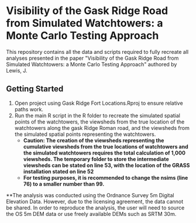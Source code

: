 # Visibility of the Gask Ridge Road from Simulated Watchtowers: a Monte Carlo Testing Approach

This repository contains all the data and scripts required to fully recreate all analyses presented in the paper "Visibility of the Gask Ridge Road from Simulated Watchtowers: a Monte Carlo Testing Approach" authored by Lewis, J. 

Getting Started
---------------

1. Open project using Gask Ridge Fort Locations.Rproj to ensure relative paths work.
2. Run the main R script in the R folder to recreate the simulated spatial points of the watchtowers, the viewsheds from the true location of the watchtowers along the gask Ridge Roman road, and the viewsheds from the simulated spatial points representing the watchtowers. 
    + **Caution: The creation of the viewsheds representing the cumulative viewsheds from the true locations of watchtowers and the simulated watchtowers requires the total calculation of 1,000 viewsheds. The temporary folder to store the intermediate viewsheds can be stated on line 53, with the location of the GRASS installation stated on line 52** 
    + **For testing purposes, it is recommended to change the nsims (line 76) to a smaller number than 99.**
    
**The analysis was conducted using the Ordnance Survey 5m Digital Elevation Data. However, due to the licensing agreement, the data cannot be shared. In order to reproduce the analysis, the user will need to source the OS 5m DEM data or use freely available DEMs such as SRTM 30m. 
